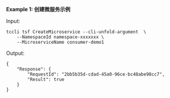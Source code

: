 **Example 1: 创建微服务示例**



Input: 

```
tccli tsf CreateMicroservice --cli-unfold-argument  \
    --NamespaceId namespace-xxxxxxx \
    --MicroserviceName consumer-demo1
```

Output: 
```
{
    "Response": {
        "RequestId": "2bb5b35d-cdad-45a0-96ce-bc48abe98cc7",
        "Result": true
    }
}
```

